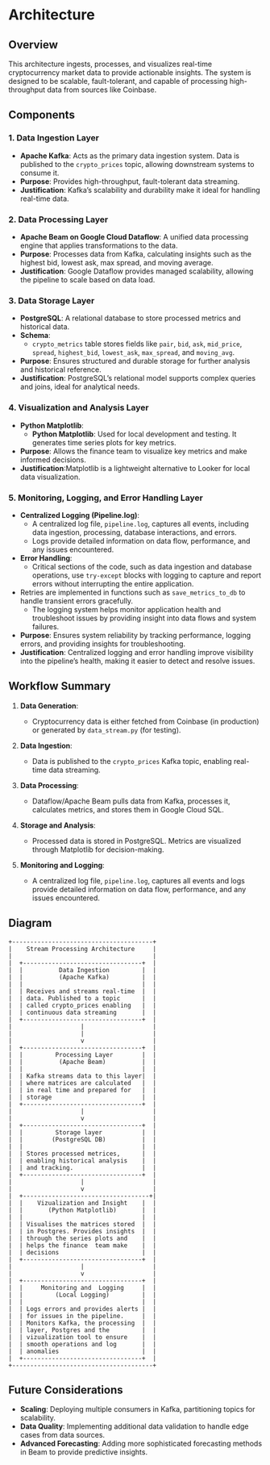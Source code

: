 # Architecture

## Overview

This architecture ingests, processes, and visualizes real-time cryptocurrency market data to provide actionable insights. The system is designed to be scalable, fault-tolerant, and capable of processing high-throughput data from sources like Coinbase.

## Components
### 1. Data Ingestion Layer
   - **Apache Kafka**: Acts as the primary data ingestion system. Data is published to the `crypto_prices` topic, allowing downstream systems to consume it.
   - **Purpose**: Provides high-throughput, fault-tolerant data streaming.
   - **Justification**: Kafka’s scalability and durability make it ideal for handling real-time data.

### 2. Data Processing Layer
   - **Apache Beam on Google Cloud Dataflow**: A unified data processing engine that applies transformations to the data.
   - **Purpose**: Processes data from Kafka, calculating insights such as the highest bid, lowest ask, max spread, and moving average.
   - **Justification**: Google Dataflow provides managed scalability, allowing the pipeline to scale based on data load.

### 3. Data Storage Layer
   - **PostgreSQL**: A relational database to store processed metrics and historical data.
   - **Schema**:
     - `crypto_metrics` table stores fields like `pair`, `bid`, `ask`, `mid_price`, `spread`, `highest_bid`, `lowest_ask`, `max_spread`, and `moving_avg`.
   - **Purpose**: Ensures structured and durable storage for further analysis and historical reference.
   - **Justification**: PostgreSQL’s relational model supports complex queries and joins, ideal for analytical needs.

### 4. Visualization and Analysis Layer
   - **Python Matplotlib**:
     - **Python Matplotlib**: Used for local development and testing. It generates time series plots for key metrics.
   - **Purpose**: Allows the finance team to visualize key metrics and make informed decisions.
   - **Justification**:Matplotlib is a lightweight alternative to Looker for local data visualization.

### 5. Monitoring, Logging, and Error Handling Layer
   - **Centralized Logging (Pipeline.log)**:
     - A centralized log file, `pipeline.log`, captures all events, including data ingestion, processing, database interactions, and errors.
     - Logs provide detailed information on data flow, performance, and any issues encountered.
   - **Error Handling**:
     - Critical sections of the code, such as data ingestion and database operations, use `try-except` blocks with logging to capture and report errors without interrupting the entire application.
   - Retries are implemented in functions such as `save_metrics_to_db` to    handle transient errors gracefully.
     - The logging system helps monitor application health and troubleshoot issues by providing insight into data flows and system failures.
   - **Purpose**: Ensures system reliability by tracking performance, logging errors, and providing insights for troubleshooting.
   - **Justification**: Centralized logging and error handling improve visibility into the pipeline’s health, making it easier to detect and resolve issues.


## Workflow Summary
1. **Data Generation**:
   - Cryptocurrency data is either fetched from Coinbase (in production) or generated by `data_stream.py` (for testing).

2. **Data Ingestion**:
   - Data is published to the `crypto_prices` Kafka topic, enabling real-time data streaming.

3. **Data Processing**:
   - Dataflow/Apache Beam pulls data from Kafka, processes it, calculates metrics, and stores them in Google Cloud SQL.

4. **Storage and Analysis**:
   - Processed data is stored in PostgreSQL. Metrics are visualized through  Matplotlib for decision-making.

5. **Monitoring and Logging**:
   - A centralized log file, `pipeline.log`, captures all events and logs provide detailed information on data flow, performance, and any issues encountered.


## Diagram
    +---------------------------------------+
    |    Stream Processing Architecture     |
    |                                       |
    |  +---------------------------------+  |
    |  |          Data Ingestion         |  |
    |  |          (Apache Kafka)         |  |
    |  |                                 |  |
    |  | Receives and streams real-time  |  |
    |  | data. Published to a topic      |  |
    |  | called crypto_prices enabling   |  |
    |  | continuous data streaming       |  |
    |  +---------------------------------+  |
    |                   |                   |
    |                   |                   |
    |                   v                   |
    |  +---------------------------------+  |
    |  |         Processing Layer        |  |                     
    |  |          (Apache Beam)          |  |
    |  |                                 |  |
    |  | Kafka streams data to this layer|  |
    |  | where matrices are calculated   |  |
    |  | in real time and prepared for   |  |
    |  | storage                         |  |
    |  +---------------------------------+  |
    |                   |                   |
    |                   v                   |
    |  +---------------------------------+  |
    |  |         Storage layer           |  |
    |  |        (PostgreSQL DB)          |  |
    |  |                                 |  |
    |  | Stores processed metrices,      |  |
    |  | enabling historical analysis    |  |
    |  | and tracking.                   |  |
    |  +---------------------------------+  |
    |                   |                   |
    |                   v                   |
    |  +-----------------------------------+|
    |  |    Vizualization and Insight    |  |
    |  |       (Python Matplotlib)       |  |
    |  |                                 |  |
    |  | Visualises the matrices stored  |  |
    |  | in Postgres. Provides insights  |  |
    |  | through the series plots and    |  |
    |  | helps the finance  team make    |  |
    |  | decisions                       |  |
    |  +---------------------------------+  |
    |                   |                   |
    |                   v                   |
    |  +---------------------------------+  |
    |  |     Monitoring and  Logging     |  |
    |  |         (Local Logging)         |  |
    |  |                                 |  |
    |  | Logs errors and provides alerts |  |
    |  | for issues in the pipeline.     |  |
    |  | Monitors Kafka, the processing  |  |
    |  | layer, Postgres and the         |  |
    |  | vizualization tool to ensure    |  |
    |  | smooth operations and log       |  |
    |  | anomalies                       |  |
    |  +---------------------------------+  |
    +---------------------------------------+


## Future Considerations

- **Scaling**: Deploying multiple consumers in Kafka, partitioning topics for scalability.
- **Data Quality**: Implementing additional data validation to handle edge cases from data sources.
- **Advanced Forecasting**: Adding more sophisticated forecasting methods in Beam to provide predictive insights.